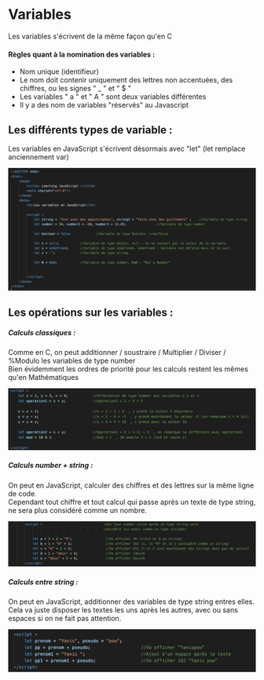 # Variables

Les variables s'écrivent de la même façon qu'en C       

#### Règles quant à la nomination des variables :

- Nom unique (identifieur)
- Le nom doit contenir uniquement des lettres non accentuées, des chiffres, ou les signes " _ " et " $ "
- Les variables " a " et " A " sont deux variables différentes
- Il y a des nom de variables "réservés" au Javascript

## Les différents types de variable :

Les variables en JavaScript s'écrivent désormais avec "let" (let remplace anciennement var)       

![Types](https://raw.githubusercontent.com/YanisJdz/learning-javascript/master/3Variables/assets/types.png "Les types les plus communs en Js")

## Les opérations sur les variables :

##### Calculs classiques : 
Comme en C, on peut additionner / soustraire / Multiplier / Diviser / %Modulo les variables de type number    
Bien évidemment les ordres de priorité pour les calculs restent les mêmes qu'en Mathématiques    

![CalculsClassiques](https://raw.githubusercontent.com/YanisJdz/learning-javascript/master/3Variables/assets/calculs1.png "Les Calculs classiques")


##### Calculs number + string : 
On peut en JavaScript, calculer des chiffres et des lettres sur la même ligne de code.     
Cependant tout chiffre et tout calcul qui passe après un texte de type string, ne sera plus considéré comme un nombre.    

![Calculs2](https://raw.githubusercontent.com/YanisJdz/learning-javascript/master/3Variables/assets/calculs2.png "Les Calculs avec nombres et texte")


##### Calculs entre string : 
On peut en JavaScript, additionner des variables de type string entres elles.      
Cela va juste disposer les textes les uns après les autres, avec ou sans espaces si on ne fait pas attention.   

![Calculs3](https://raw.githubusercontent.com/YanisJdz/learning-javascript/master/3Variables/assets/calculs3.png "Les Calculs entre string")
